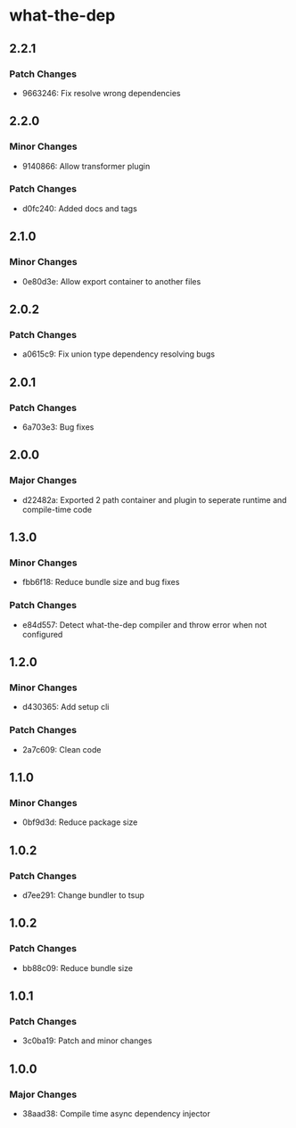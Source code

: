# what-the-dep

## 2.2.1

### Patch Changes

- 9663246: Fix resolve wrong dependencies

## 2.2.0

### Minor Changes

- 9140866: Allow transformer plugin

### Patch Changes

- d0fc240: Added docs and tags

## 2.1.0

### Minor Changes

- 0e80d3e: Allow export container to another files

## 2.0.2

### Patch Changes

- a0615c9: Fix union type dependency resolving bugs

## 2.0.1

### Patch Changes

- 6a703e3: Bug fixes

## 2.0.0

### Major Changes

- d22482a: Exported 2 path container and plugin to seperate runtime and compile-time code

## 1.3.0

### Minor Changes

- fbb6f18: Reduce bundle size and bug fixes

### Patch Changes

- e84d557: Detect what-the-dep compiler and throw error when not configured

## 1.2.0

### Minor Changes

- d430365: Add setup cli

### Patch Changes

- 2a7c609: Clean code

## 1.1.0

### Minor Changes

- 0bf9d3d: Reduce package size

## 1.0.2

### Patch Changes

- d7ee291: Change bundler to tsup

## 1.0.2

### Patch Changes

- bb88c09: Reduce bundle size

## 1.0.1

### Patch Changes

- 3c0ba19: Patch and minor changes

## 1.0.0

### Major Changes

- 38aad38: Compile time async dependency injector
